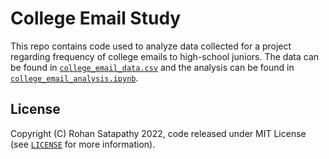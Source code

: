 # College Email Study

This repo contains code used to analyze data collected for a project regarding frequency of
college emails to high-school juniors. The data can be found in [`college_email_data.csv`](college_email_data.csv) 
and the analysis can be found in [`college_email_analysis.ipynb`](college_email_analysis.ipynb).

## License

Copyright (C) Rohan Satapathy 2022, code released under MIT License (see [`LICENSE`](LICENSE) for more information).